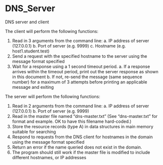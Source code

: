 # DNS_Server
DNS server and client

The client will perform the following functions: 
1. Read in 3 arguments from the command line: 
a. IP address of server (127.0.0.1) 
b. Port of server (e.g. 9999) 
c. Hostname (e.g. host1.student.test) 
2. Send a request with the specified hostname to the server using the message format specified  
3. Wait for a response using a 1 second timeout period. 
a. If  a response arrives within the timeout period, print out the server response as shown in 
this document 
b. If not, re-send the message (same sequence number) for a maximum of 3 attempts before 
printing an applicable message and exiting 
 
The server will perform the following functions: 
1. Read in 2 arguments from the command line: 
a. IP address of server (127.0.0.1) 
b. Port of server (e.g. 9999) 
2. Read in the master file named “dns-master.txt” (See “dns-master.txt” for format and example. OK to 
have this filename hard-coded.)  
3. Store the resource records (type A) in data structures in main memory suitable for searching  
4. Respond to requests from the DNS client for hostnames in the domain using the message format 
specified   
5. Return an error if the name queried does not exist in the domain. 
6. The program should still work if the master file is modified to include different hostnames, or IP 
addresses 

